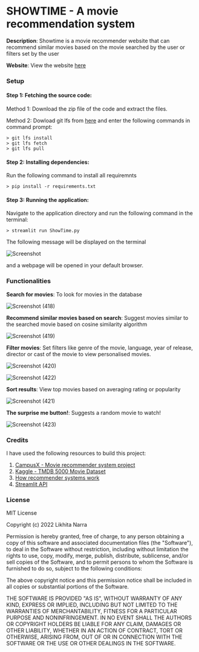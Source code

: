 # **SHOWTIME** - A movie recommendation system
**Description**: Showtime is a movie recommender website that can recommend similar movies based on the movie searched by the user or filters set by the user


**Website**: View the website [here](https://share.streamlit.io/likhita-narra/showtimeapp/main/ShowTime.py)

### **Setup**

#### Step 1: Fetching the source code:
Method 1: Download the zip file of the code and extract the files.

Method 2: Dowload git lfs from [here](https://git-lfs.github.com/) and enter the following commands in command prompt:
```
> git lfs install
> git lfs fetch
> git lfs pull
```

#### Step 2: Installing dependencies:
Run the following command to install all requiremnts
```
> pip install -r requirements.txt
```

#### Step 3: Running the application:
Navigate to the application directory and run the following command in the terminal:
```
> streamlit run ShowTime.py
```
The following message will be displayed on the terminal

![Screenshot](https://user-images.githubusercontent.com/76270840/170884797-34493067-1adf-4013-974a-22bbfd60a1bd.png)

and a webpage will be opened in your default browser.

### **Functionalities**
**Search for movies**: To look for movies in the database

![Screenshot (418)](https://user-images.githubusercontent.com/76270840/170885685-b54ec372-3d92-4250-a030-c1e65817b5c7.png)

**Recommend similar movies based on search**: Suggest movies similar to the searched movie based on cosine similarity algorithm

![Screenshot (419)](https://user-images.githubusercontent.com/76270840/170885746-cb6d9563-05dc-4f00-923b-9fec22de90d7.png)

**Filter movies**: Set filters like genre of the movie, language, year of release, director or cast of the movie to view personalised movies.

![Screenshot (420)](https://user-images.githubusercontent.com/76270840/170885818-6249b1c0-c91e-46e7-8b41-fd0f7e5f88d2.png)

![Screenshot (422)](https://user-images.githubusercontent.com/76270840/170885830-1885b20a-6094-477f-bee1-cf672b8c7609.png)

**Sort results**: View top movies based on averaging rating or popularity

![Screenshot (421)](https://user-images.githubusercontent.com/76270840/170885871-1f1e8a2e-9230-49ff-83f0-b55d6bc81b50.png)

**The surprise me button!**: Suggests a random movie to watch!

![Screenshot (423)](https://user-images.githubusercontent.com/76270840/170885975-b0b4c518-e8b8-4757-a282-ae08fd71e428.png)

### **Credits**
I have used the following resources to build this project:
1. [CampusX - Movie recommender system project](https://youtu.be/1xtrIEwY_zY)
2. [Kaggle - TMDB 5000 Movie Dataset](https://www.kaggle.com/datasets/tmdb/tmdb-movie-metadata?select=tmdb_5000_movies.csv)
3. [How recommender systems work](https://youtu.be/n3RKsY2H-NE)
4. [Streamlit API](https://streamlit.io/)

### **License**

MIT License

Copyright (c) 2022 Likhita Narra

Permission is hereby granted, free of charge, to any person obtaining a copy
of this software and associated documentation files (the "Software"), to deal
in the Software without restriction, including without limitation the rights
to use, copy, modify, merge, publish, distribute, sublicense, and/or sell
copies of the Software, and to permit persons to whom the Software is
furnished to do so, subject to the following conditions:

The above copyright notice and this permission notice shall be included in all
copies or substantial portions of the Software.

THE SOFTWARE IS PROVIDED "AS IS", WITHOUT WARRANTY OF ANY KIND, EXPRESS OR
IMPLIED, INCLUDING BUT NOT LIMITED TO THE WARRANTIES OF MERCHANTABILITY,
FITNESS FOR A PARTICULAR PURPOSE AND NONINFRINGEMENT. IN NO EVENT SHALL THE
AUTHORS OR COPYRIGHT HOLDERS BE LIABLE FOR ANY CLAIM, DAMAGES OR OTHER
LIABILITY, WHETHER IN AN ACTION OF CONTRACT, TORT OR OTHERWISE, ARISING FROM,
OUT OF OR IN CONNECTION WITH THE SOFTWARE OR THE USE OR OTHER DEALINGS IN THE
SOFTWARE.
